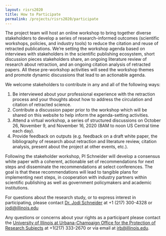 ```yaml
---
layout: risrs2020
title: How to Participate
permalink: /projects/risrs2020/participate
---
```

The project team will host an online workshop to bring together diverse stakeholders to develop a series of research-informed outcomes (scientific workshops, policies, and industry tools) to reduce the citation and reuse of retracted publications. We’re setting the workshop agenda based on interviews with stakeholders in the scientific publishing ecosystem, short discussion pieces stakeholders share, an ongoing literature review of research about retraction, and an ongoing citation analysis of retracted papers. All these pre-workshop activities will seed the workshop themes and promote dynamic discussions that lead to an actionable agenda. 

We welcome stakeholders to contribute in any and all of the following ways:

1. Be interviewed about your professional experience with the retraction process and your thoughts about how to address the circulation and citation of retracted science.
2. Contribute a discussion paper prior to the workshop which will be shared on this website to help inform the agenda-setting activities.
3. Attend a virtual workshop, a series of structured discussions on October 26, November 9, and November 16, 2020 (8AM to noon US Central time each day).
4. Provide feedback on outputs (e.g. feedback on a draft white paper, the bibliography of research about retraction and literature review, citation analysis, present about the project at other events, etc.).

Following the stakeholder workshop, PI Schneider will develop a consensus white paper with a coherent, actionable set of recommendations for next steps and disseminate the recommendations at select conferences. The goal is that these recommendations will lead to tangible plans for implementing next steps, in cooperation with industry partners within scientific publishing as well as government policymakers and academic institutions. 

For questions about the research study, or to express interest in participating, please contact [Dr. Jodi Schneider](https://ischool.illinois.edu/people/jodi-schneider) at +1 (217) 300-4328 or jodi@illinois.edu

Any questions or concerns about your rights as a participant please contact the [University of Illinois at Urbana-Champaign Office for the Protection of Research Subjects](https://oprs.research.illinois.edu) at +1(217) 333-2670 or via email at irb@illinois.edu.
